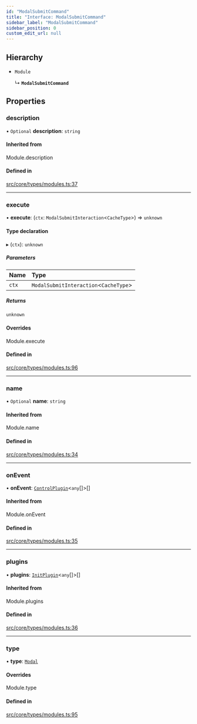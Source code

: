 ```yaml
---
id: "ModalSubmitCommand"
title: "Interface: ModalSubmitCommand"
sidebar_label: "ModalSubmitCommand"
sidebar_position: 0
custom_edit_url: null
---
```


## Hierarchy

- `Module`

  ↳ **`ModalSubmitCommand`**

## Properties

### description

• `Optional` **description**: `string`

#### Inherited from

Module.description

#### Defined in

[src/core/types/modules.ts:37](https://github.com/sern-handler/handler/blob/941e1ea/src/core/types/modules.ts#L37)

___

### execute

• **execute**: (`ctx`: `ModalSubmitInteraction`<`CacheType`\>) => `unknown`

#### Type declaration

▸ (`ctx`): `unknown`

##### Parameters

| Name | Type |
| :------ | :------ |
| `ctx` | `ModalSubmitInteraction`<`CacheType`\> |

##### Returns

`unknown`

#### Overrides

Module.execute

#### Defined in

[src/core/types/modules.ts:96](https://github.com/sern-handler/handler/blob/941e1ea/src/core/types/modules.ts#L96)

___

### name

• `Optional` **name**: `string`

#### Inherited from

Module.name

#### Defined in

[src/core/types/modules.ts:34](https://github.com/sern-handler/handler/blob/941e1ea/src/core/types/modules.ts#L34)

___

### onEvent

• **onEvent**: [`ControlPlugin`](ControlPlugin.md)<`any`[]\>[]

#### Inherited from

Module.onEvent

#### Defined in

[src/core/types/modules.ts:35](https://github.com/sern-handler/handler/blob/941e1ea/src/core/types/modules.ts#L35)

___

### plugins

• **plugins**: [`InitPlugin`](InitPlugin.md)<`any`[]\>[]

#### Inherited from

Module.plugins

#### Defined in

[src/core/types/modules.ts:36](https://github.com/sern-handler/handler/blob/941e1ea/src/core/types/modules.ts#L36)

___

### type

• **type**: [`Modal`](../enums/CommandType.md#modal)

#### Overrides

Module.type

#### Defined in

[src/core/types/modules.ts:95](https://github.com/sern-handler/handler/blob/941e1ea/src/core/types/modules.ts#L95)
